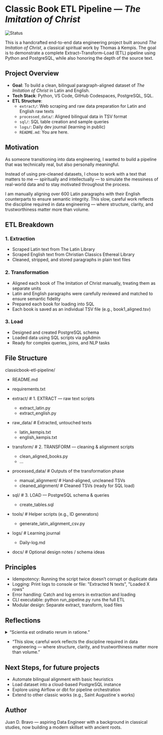 # Classic Book ETL Pipeline — *The Imitation of Christ*
![Status](https://img.shields.io/badge/status-in_progress-yellow)

This is a handcrafted end-to-end data engineering project built around *The Imitation of Christ*, a classical spiritual work by Thomas à Kempis. The goal is to demonstrate a complete Extract–Transform–Load (ETL) pipeline using Python and PostgreSQL, while also honoring the depth of the source text.

## Project Overview

- **Goal**: To build a clean, bilingual paragraph-aligned dataset of *The Imitation of Christ* in Latin and English.
- **Tech Stack**: Python, VS Code, GitHub Codespaces, PostgreSQL, SQL.
- **ETL Structure**: 
  - `extract/`: Web scraping and raw data preparation for Latin and English raw texts
  - `processed_data/`: Aligned bilingual data in TSV format
  - `sql/`: SQL table creation and sample queries
  - `logs/`: Daily dev journal (learning in public)
  - `README.md`: You are here.

## Motivation

As someone transitioning into data engineering, I wanted to build a pipeline that was technically real, but also personally meaningful.

Instead of using pre-cleaned datasets, I chose to work with a text that matters to me — spiritually and intellectually — to simulate the messiness of real-world data and to stay motivated throughout the process.

I am manually aligning over 600 Latin paragraphs with their English counterparts to ensure semantic integrity. This slow, careful work reflects the discipline required in data engineering — where structure, clarity, and trustworthiness matter more than volume.

## ETL Breakdown

### 1. Extraction
- Scraped Latin text from The Latin Library
- Scraped English text from Christian Classics Ethereal Library
- Cleaned, stripped, and stored paragraphs in plain text files

### 2. Transformation
- Aligned each book of The Imitation of Christ manually, treating them as separate units
- Latin and English paragraphs were carefully reviewed and matched to ensure semantic fidelity
- Prepared each book for loading into SQL
- Each book is saved as an individual TSV file (e.g., book1_aligned.tsv)

### 3. Load
- Designed and created PostgreSQL schema
- Loaded data using SQL scripts via pgAdmin
- Ready for complex queries, joins, and NLP tasks

## File Structure

classicbook-etl-pipeline/
   - README.md
   - requirements.txt

   - extract/                  # 1. EXTRACT — raw text scripts
     - extract_latin.py
     - extract_english.py

   - raw_data/                 # Extracted, untouched texts
     - latin_kempis.txt
     - english_kempis.txt
 
   - transform/                # 2. TRANSFORM — cleaning & alignment scripts
     - clean_aligned_books.py
     -  ...
 
   - processed_data/           # Outputs of the transformation phase
     - manual_alignment/          # Hand-aligned, uncleaned TSVs
     - cleaned_alignment/         # Cleaned TSVs (ready for SQL load)
 
   - sql/                      # 3. LOAD — PostgreSQL schema & queries
     - create_tables.sql

   - tools/                    # Helper scripts (e.g., ID generators)
     - generate_latin_alignment_csv.py

   - logs/                     # Learning journal
     - Daily-log.md

   - docs/                     # Optional design notes / schema ideas

## Principles

- Idempotency: 	Running the script twice doesn’t corrupt or duplicate data
- Logging: Print logs to console or file: "Extracted N texts", "Loaded X rows"
- Error handling:	Catch and log errors in extraction and loading
- CLI executable:	python run_pipeline.py runs the full ETL
- Modular design:	Separate extract, transform, load files


## Reflections

<details>
  <summary>“Scientia est ordinatio rerum in ratione.”</summary>

  “Knowledge is the ordering of things according to reason.”
</details>


- “This slow, careful work reflects the discipline required in data engineering — where structure, clarity, and trustworthiness matter more than volume.”

## Next Steps, for future projects

- Automate bilingual alignment with basic heuristics
- Load dataset into a cloud-based PostgreSQL instance
- Explore using Airflow or dbt for pipeline orchestration
- Extend to other classic works (e.g., Saint Augustine´s works)

## Author

Juan D. Bravo — aspiring Data Engineer with a background in classical studies,
now building a modern skillset with ancient roots.
